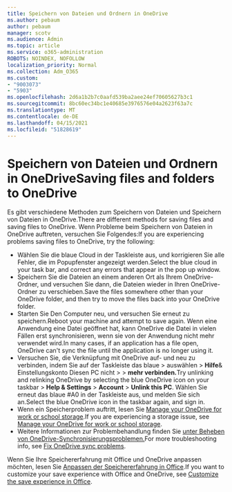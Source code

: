 ```yaml
---
title: Speichern von Dateien und Ordnern in OneDrive
ms.author: pebaum
author: pebaum
manager: scotv
ms.audience: Admin
ms.topic: article
ms.service: o365-administration
ROBOTS: NOINDEX, NOFOLLOW
localization_priority: Normal
ms.collection: Adm_O365
ms.custom:
- "9003073"
- "5903"
ms.openlocfilehash: 2d6a1b2b7c0aafd539ba2aee24ef70605627b3c1
ms.sourcegitcommit: 8bc60ec34bc1e40685e3976576e04a2623f63a7c
ms.translationtype: MT
ms.contentlocale: de-DE
ms.lasthandoff: 04/15/2021
ms.locfileid: "51828619"
---
```

# <a name="saving-files-and-folders-to-onedrive"></a><span data-ttu-id="d6e48-102">Speichern von Dateien und Ordnern in OneDrive</span><span class="sxs-lookup"><span data-stu-id="d6e48-102">Saving files and folders to OneDrive</span></span>

<span data-ttu-id="d6e48-103">Es gibt verschiedene Methoden zum Speichern von Dateien und Speichern von Dateien in OneDrive.</span><span class="sxs-lookup"><span data-stu-id="d6e48-103">There are different methods for saving files and saving files to OneDrive.</span></span> <span data-ttu-id="d6e48-104">Wenn Probleme beim Speichern von Dateien in OneDrive auftreten, versuchen Sie Folgendes:</span><span class="sxs-lookup"><span data-stu-id="d6e48-104">If you are experiencing problems saving files to OneDrive, try the following:</span></span>

- <span data-ttu-id="d6e48-105">Wählen Sie die blaue Cloud in der Taskleiste aus, und korrigieren Sie alle Fehler, die im Popupfenster angezeigt werden.</span><span class="sxs-lookup"><span data-stu-id="d6e48-105">Select the blue cloud in your task bar, and correct any errors that appear in the pop up window.</span></span>
- <span data-ttu-id="d6e48-106">Speichern Sie die Dateien an einem anderen Ort als Ihrem OneDrive-Ordner, und versuchen Sie dann, die Dateien wieder in Ihren OneDrive-Ordner zu verschieben.</span><span class="sxs-lookup"><span data-stu-id="d6e48-106">Save the files somewhere other than your OneDrive folder, and then try to move the files back into your OneDrive folder.</span></span>
- <span data-ttu-id="d6e48-107">Starten Sie Den Computer neu, und versuchen Sie erneut zu speichern.</span><span class="sxs-lookup"><span data-stu-id="d6e48-107">Reboot your machine and attempt to save again.</span></span> <span data-ttu-id="d6e48-108">Wenn eine Anwendung eine Datei geöffnet hat, kann OneDrive die Datei in vielen Fällen erst synchronisieren, wenn sie von der Anwendung nicht mehr verwendet wird.</span><span class="sxs-lookup"><span data-stu-id="d6e48-108">In many cases, if an application has a file open, OneDrive can't sync the file until the application is no longer using it.</span></span>    
- <span data-ttu-id="d6e48-109">Versuchen Sie, die Verknüpfung mit OneDrive auf- und neu zu verbinden, indem Sie auf der Taskleiste das blaue > auswählen > **Hilfe**& Einstellungskonto Diesen PC nicht  >    >  **mehr verbinden.**</span><span class="sxs-lookup"><span data-stu-id="d6e48-109">Try unlinking and relinking OneDrive by selecting the blue OneDrive icon on your taskbar > **Help & Settings** > **Account** > **Unlink this PC**.</span></span> <span data-ttu-id="d6e48-110">Wählen Sie erneut das blaue #A0 in der Taskleiste aus, und melden Sie sich an.</span><span class="sxs-lookup"><span data-stu-id="d6e48-110">Select the blue OneDrive icon in the taskbar again, and sign in.</span></span>
- <span data-ttu-id="d6e48-111">Wenn ein Speicherproblem auftritt, lesen Sie [Manage your OneDrive for work or school storage](https://support.microsoft.com/office/manage-your-onedrive-for-work-or-school-storage-31519161-059c-4764-b6f8-f5cd29f7fe68).</span><span class="sxs-lookup"><span data-stu-id="d6e48-111">If you are experiencing a storage issue, see [Manage your OneDrive for work or school storage](https://support.microsoft.com/office/manage-your-onedrive-for-work-or-school-storage-31519161-059c-4764-b6f8-f5cd29f7fe68).</span></span>
- <span data-ttu-id="d6e48-112">Weitere Informationen zur Problembehandlung finden Sie [unter Beheben von OneDrive-Synchronisierungsproblemen.](https://docs.microsoft.com/alchemyinsights/fix-onedrive-sync-issues)</span><span class="sxs-lookup"><span data-stu-id="d6e48-112">For more troubleshooting info, see [Fix OneDrive sync problems](https://docs.microsoft.com/alchemyinsights/fix-onedrive-sync-issues).</span></span>  

<span data-ttu-id="d6e48-113">Wenn Sie Ihre Speichererfahrung mit Office und OneDrive anpassen möchten, lesen Sie [Anpassen der Speichererfahrung in Office](https://support.microsoft.com/office/customize-the-save-experience-in-office-786200a7-f5f2-4d26-a3ae-b78c60dd5d3b).</span><span class="sxs-lookup"><span data-stu-id="d6e48-113">If you want to customize your save experience with Office and OneDrive, see [Customize the save experience in Office](https://support.microsoft.com/office/customize-the-save-experience-in-office-786200a7-f5f2-4d26-a3ae-b78c60dd5d3b).</span></span>
